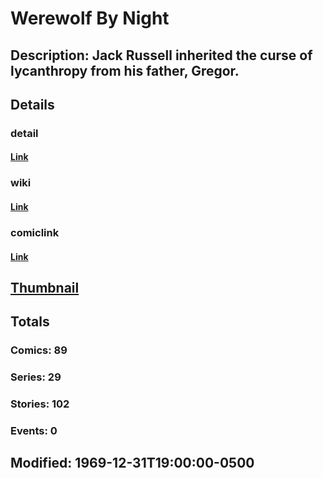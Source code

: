 # Werewolf By Night
## Description: Jack Russell inherited the curse of lycanthropy from his father, Gregor.
## Details
### detail
#### [Link](http://marvel.com/characters/2547/werewolf_by_night?utm_campaign=apiRef&utm_source=225578a89fc76f3d20fbffda5d17a88d)
### wiki
#### [Link](http://marvel.com/universe/Werewolf_By_Night?utm_campaign=apiRef&utm_source=225578a89fc76f3d20fbffda5d17a88d)
### comiclink
#### [Link](http://marvel.com/comics/characters/1010765/werewolf_by_night?utm_campaign=apiRef&utm_source=225578a89fc76f3d20fbffda5d17a88d)
## [Thumbnail](http://i.annihil.us/u/prod/marvel/i/mg/3/a0/4c00375df1879.jpg)
## Totals
### Comics: 89
### Series: 29
### Stories: 102
### Events: 0
## Modified: 1969-12-31T19:00:00-0500